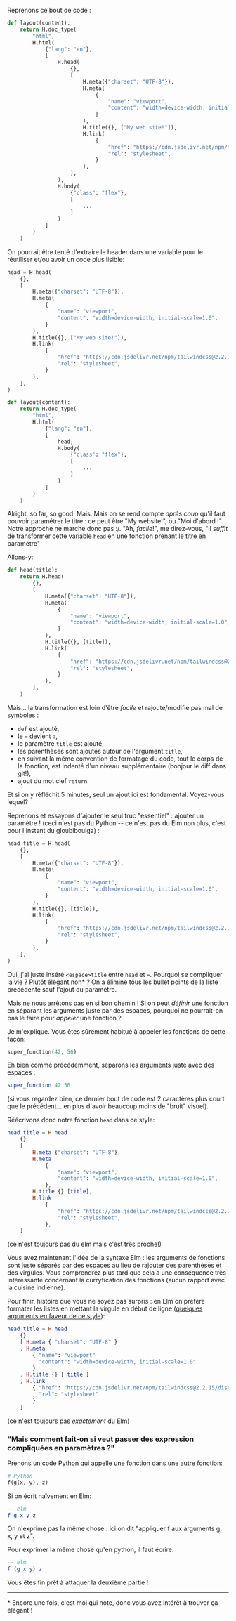 Reprenons ce bout de code :

```python
def layout(content):
    return H.doc_type(
        "html",
        H.html(
            {"lang": "en"},
            [
                H.head(
                    {},
                    [
                        H.meta({"charset": "UTF-8"}),
                        H.meta(
                            {
                                "name": "viewport",
                                "content": "width=device-width, initial-scale=1.0",
                            }
                        ),
                        H.title({}, ["My web site!"]),
                        H.link(
                            {
                                "href": "https://cdn.jsdelivr.net/npm/tailwindcss@2.2.15/dist/tailwind.min.css",
                                "rel": "stylesheet",
                            }
                        ),
                    ],
                ),
                H.body(
                    {"class": "flex"},
                    [
                        ...
                    ]
                )
            ]
        )
    )
```

On pourrait être tenté d'extraire le header dans une variable pour le réutiliser
et/ou avoir un code plus lisible:

```python
head = H.head(
    {},
    [
        H.meta({"charset": "UTF-8"}),
        H.meta(
            {
                "name": "viewport",
                "content": "width=device-width, initial-scale=1.0",
            }
        ),
        H.title({}, ["My web site!"]),
        H.link(
            {
                "href": "https://cdn.jsdelivr.net/npm/tailwindcss@2.2.15/dist/tailwind.min.css",
                "rel": "stylesheet",
            }
        ),
    ],
)

def layout(content):
    return H.doc_type(
        "html",
        H.html(
            {"lang": "en"},
            [
                head,
                H.body(
                    {"class": "flex"},
                    [
                        ...
                    ]
                )
            ]
        )
    )
```

Alright, so far, so good. Mais. Mais on se rend compte _après coup_ qu'il faut
pouvoir paramétrer le titre : ce peut être "My website!", ou "Moi d'abord !".
Notre approche ne marche donc pas :/.
"Ah, _facile_!", me direz-vous, "il _suffit_ de transformer cette variable `head` en une fonction prenant le titre en paramètre"

Allons-y:

```python
def head(title):
    return H.head(
        {},
        [
            H.meta({"charset": "UTF-8"}),
            H.meta(
                {
                    "name": "viewport",
                    "content": "width=device-width, initial-scale=1.0",
                }
            ),
            H.title({}, [title]),
            H.link(
                {
                    "href": "https://cdn.jsdelivr.net/npm/tailwindcss@2.2.15/dist/tailwind.min.css",
                    "rel": "stylesheet",
                }
            ),
        ],
    )
```

Mais... la transformation est loin d'être _facile_ et rajoute/modifie pas mal de
symboles :

- `def` est ajouté,
- le `=` devient `:`,
- le paramètre `title` est ajouté,
- les parenthèses sont ajoutés autour de l'argument `title`,
- en suivant la même convention de formatage du code, tout le corps de la fonction,
  est indenté d'un niveau supplémentaire (bonjour le diff dans git!),
- ajout du mot clef `return`.

Et si on y réfléchit 5 minutes, seul un ajout ici est fondamental. Voyez-vous lequel?

Reprenons et essayons d'ajouter le seul truc "essentiel" : ajouter un paramètre !
(ceci n'est pas du Python -- ce n'est pas du Elm non plus, c'est pour l'instant du gloubiboulga) :

```python
head title = H.head(
    {},
    [
        H.meta({"charset": "UTF-8"}),
        H.meta(
            {
                "name": "viewport",
                "content": "width=device-width, initial-scale=1.0",
            }
        ),
        H.title({}, [title]),
        H.link(
            {
                "href": "https://cdn.jsdelivr.net/npm/tailwindcss@2.2.15/dist/tailwind.min.css",
                "rel": "stylesheet",
            }
        ),
    ],
)
```

Oui, j'ai juste inséré `<espace>title` entre `head` et `=`. Pourquoi se compliquer la vie ? Plutôt élégant non\* ? On a éliminé tous les bullet points de la liste précédente sauf l'ajout du paramètre.

Mais ne nous arrêtons pas en si bon chemin ! Si on peut _définir_ une fonction en séparant les arguments juste par des espaces, pourquoi ne pourrait-on pas le faire pour _appeler_ une fonction ?

Je m'explique. Vous êtes sûrement habitué à appeler les fonctions de cette façon:

```python
super_function(42, 56)
```

Eh bien comme précédemment, séparons les arguments juste avec des espaces :

```elm
super_function 42 56
```

(si vous regardez bien, ce dernier bout de code est 2 caractères plus court que le précédent... en plus d'avoir beaucoup moins de "bruit" visuel).

Réécrivons donc notre fonction `head` dans ce style:

```elm
head title = H.head
    {}
    [
        H.meta {"charset": "UTF-8"},
        H.meta
            {
                "name": "viewport",
                "content": "width=device-width, initial-scale=1.0",
            },
        H.title {} [title],
        H.link
            {
                "href": "https://cdn.jsdelivr.net/npm/tailwindcss@2.2.15/dist/tailwind.min.css",
                "rel": "stylesheet",
            },
    ]
```

(ce n'est toujours pas du elm mais c'est très proche!)

Vous avez maintenant l'idée de la syntaxe Elm : les arguments de fonctions sont
juste séparés par des espaces au lieu de rajouter des parenthèses et des virgules.
Vous comprendrez plus tard que cela a une conséquence très intéressante concernant
la curryfication des fonctions (aucun rapport avec la cuisine indienne).

Pour finir, histoire que vous ne soyez pas surpris : en Elm on préfère formater
les listes en mettant la virgule en début de ligne ([quelques arguments en faveur de ce style](https://dev.to/tao/the-case-for-comma-leading-lists-3n49)):

```elm
head title = H.head
    {}
    [ H.meta { "charset": "UTF-8" }
    , H.meta
        { "name": "viewport"
        , "content": "width=device-width, initial-scale=1.0"
        }
    , H.title {} [ title ]
    , H.link
        { "href": "https://cdn.jsdelivr.net/npm/tailwindcss@2.2.15/dist/tailwind.min.css"
        , "rel": "stylesheet"
        }
    ]
```

(ce n'est toujours pas _exactement_ du Elm)

### "Mais comment fait-on si veut passer des expression compliquées en paramètres ?"

Prenons un code Python qui appelle une fonction dans une autre fonction:

```python
# Python
f(g(x, y), z)
```

Si on écrit naïvement en Elm:

```elm
-- elm
f g x y z
```

On n'exprime pas la même chose : ici on dit "appliquer f aux arguments g, x, y et z".

Pour exprimer la même chose qu'en python, il faut écrire:

```elm
-- elm
f (g x y) z
```

Vous êtes fin prêt à attaquer la deuxième partie !

---

\* Encore une fois, c'est moi qui note, donc vous avez intérêt à trouver ça élégant !
